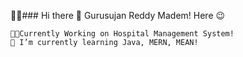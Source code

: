 👨‍💻### Hi there 👋 Gurusujan Reddy Madem! Here 😉

<!--
**GURUSUJAN/GURUSUJAN** is a ✨ _special_ ✨ repository because its `README.md` (this file) appears on your GitHub profile.

Here are some ideas to get you started:

- 🔭 I’m currently working on 
- 🌱 I’m currently learning ...
- 👯 I’m looking to collaborate on ...
- 🤔 I’m looking for help with ... 
- 💬 Ask me about ...
- 📫 How to reach me: ...

- ⚡ Fun fact: ...
-->
    👨‍💻Currently Working on Hospital Management System!
    🌱 I’m currently learning Java, MERN, MEAN!
